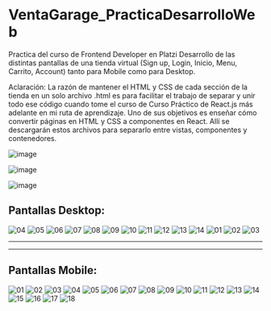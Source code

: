 # VentaGarage_PracticaDesarrolloWeb
Practica del curso de Frontend Developer en Platzi
Desarrollo de las distintas pantallas de una tienda virtual (Sign up, Login, Inicio, Menu, Carrito, Account) tanto para Mobile como para Desktop.

Aclaración:
La razón de mantener el HTML y CSS de cada sección de la tienda en un solo archivo .html es para facilitar el trabajo de separar y unir todo ese código cuando tome el curso de Curso Práctico de React.js más adelante en mi ruta de aprendizaje. Uno de sus objetivos es enseñar cómo convertir páginas en HTML y CSS a componentes en React. Allí se descargarán estos archivos para separarlo entre vistas, componentes y contenedores.

![image](https://user-images.githubusercontent.com/60717025/149339839-c6b1e639-b6ef-401e-856c-e3b5062f35a7.png)

![image](https://user-images.githubusercontent.com/60717025/149339237-8bbbaeb9-e796-4cec-899a-627a1d2ea365.png)

![image](https://user-images.githubusercontent.com/60717025/149339941-6fcb3a02-4eee-44b1-9325-4113fa5f29ae.png)



## Pantallas Desktop:

![04](https://user-images.githubusercontent.com/60717025/149331617-857aab37-c299-48bd-93c0-ce8cd0b2878d.PNG)
![05](https://user-images.githubusercontent.com/60717025/149331627-7baab96a-3ca7-438d-afc7-35ea8d6a7162.PNG)
![06](https://user-images.githubusercontent.com/60717025/149331633-aefadbb6-bd5f-41b5-ae2b-7832223af5be.PNG)
![07](https://user-images.githubusercontent.com/60717025/149331637-7b9ea5a4-1f33-4e68-8c1f-5c281fea7fe5.PNG)
![08](https://user-images.githubusercontent.com/60717025/149331642-6a3ded27-28f4-46a9-bba4-d20f3f6b2e58.PNG)
![09](https://user-images.githubusercontent.com/60717025/149331650-b7c21fbc-c7a9-4a4f-8a17-3dc0498ca252.PNG)
![10](https://user-images.githubusercontent.com/60717025/149331653-9d199cf1-3fb6-4a3d-8026-fbf1801e9dc0.PNG)
![11](https://user-images.githubusercontent.com/60717025/149331655-49368521-e0d0-44e3-a3d3-6a680cd19c50.PNG)
![12](https://user-images.githubusercontent.com/60717025/149331658-3fd02b6c-68b5-47ed-b475-14a46e14cc72.PNG)
![13](https://user-images.githubusercontent.com/60717025/149331659-be7fb0ba-87f3-44ff-8e5a-01729df485c6.PNG)
![14](https://user-images.githubusercontent.com/60717025/149331662-791e5026-4de6-4d02-ac31-cef35029b35a.PNG)
![01](https://user-images.githubusercontent.com/60717025/149331607-023bf66b-18cc-4574-bbe9-8d83eadc3093.PNG)
![02](https://user-images.githubusercontent.com/60717025/149331609-98c6720e-ae9d-4686-b9a3-0da69db394a6.PNG)
![03](https://user-images.githubusercontent.com/60717025/149331614-895ba3c2-d23d-4360-a9f5-49e60d38991a.PNG)


--------------------------------------------------------------------------------------------------------------------------------------------------------------------------
--------------------------------------------------------------------------------------------------------------------------------------------------------------------------
## Pantallas Mobile:


![01](https://user-images.githubusercontent.com/60717025/149331777-8349d6ae-a8c1-40c3-836a-90384f170126.PNG)
![02](https://user-images.githubusercontent.com/60717025/149331785-1aedf062-5a83-4d81-a3d3-26e02cba6f39.PNG)
![03](https://user-images.githubusercontent.com/60717025/149331792-aacb97e6-dd31-4257-b5cb-bfb8e0de54ee.PNG)
![04](https://user-images.githubusercontent.com/60717025/149331799-18f70869-0300-4a59-8bff-aafcf5fb43c2.PNG)
![05](https://user-images.githubusercontent.com/60717025/149331803-ddd84860-0b92-4ab8-9c5a-cee1fdbf845f.PNG)
![06](https://user-images.githubusercontent.com/60717025/149331819-da5e53c2-5f1f-42a1-b8b5-78c08c50b768.PNG)
![07](https://user-images.githubusercontent.com/60717025/149331828-66069967-3ba5-4437-bb93-37c369980198.PNG)
![08](https://user-images.githubusercontent.com/60717025/149331832-278de0a0-66dd-4663-affe-1eef1bb8cc2d.PNG)
![09](https://user-images.githubusercontent.com/60717025/149331836-f92694f4-affb-476e-9d62-b6fd97a0341b.PNG)
![10](https://user-images.githubusercontent.com/60717025/149331838-5f3d1cf9-571a-41c0-ba45-99b12c61647d.PNG)
![11](https://user-images.githubusercontent.com/60717025/149331843-dc09c3a6-b874-4465-a0be-09dbc663e6af.PNG)
![12](https://user-images.githubusercontent.com/60717025/149331846-6de59871-2c07-45ed-a13a-36d25c0115f8.PNG)
![13](https://user-images.githubusercontent.com/60717025/149331849-e6adaff3-2468-44d5-80e4-a586f1acf921.PNG)
![14](https://user-images.githubusercontent.com/60717025/149331850-7000aca6-a88e-46be-8c28-cd3be5a91b0c.PNG)
![15](https://user-images.githubusercontent.com/60717025/149331851-807e6034-b830-471f-b957-d5e0ca250361.PNG)
![16](https://user-images.githubusercontent.com/60717025/149331854-90a0d4fd-a485-41d9-af26-86f50974a1fc.PNG)
![17](https://user-images.githubusercontent.com/60717025/149331856-1b40785e-5ec2-4e13-b059-08090b68965a.PNG)
![18](https://user-images.githubusercontent.com/60717025/149331858-d58d57f6-fc54-4f71-a94f-e1f203f1edd1.PNG)
